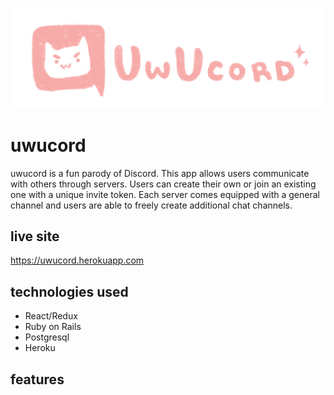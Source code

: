 ![](app/assets/images/pink_wogo.png)

# uwucord

uwucord is a fun parody of Discord. This app allows users communicate with others through servers. Users can create their own or join an existing one with a unique invite token. Each server comes equipped with a general channel and users are able to freely create additional chat channels.

## live site

https://uwucord.herokuapp.com

## technologies used

* React/Redux
* Ruby on Rails
* Postgresql
* Heroku

## features
